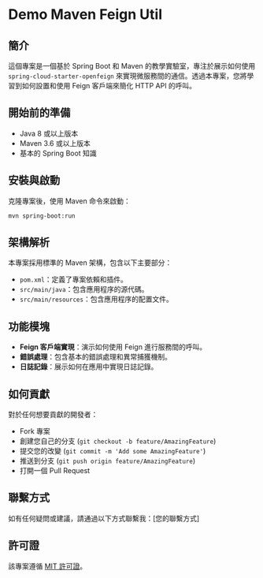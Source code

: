 # Demo Maven Feign Util

## 簡介
這個專案是一個基於 Spring Boot 和 Maven 的教學實驗室，專注於展示如何使用 `spring-cloud-starter-openfeign` 來實現微服務間的通信。透過本專案，您將學習到如何設置和使用 Feign 客戶端來簡化 HTTP API 的呼叫。

## 開始前的準備
- Java 8 或以上版本
- Maven 3.6 或以上版本
- 基本的 Spring Boot 知識

## 安裝與啟動
克隆專案後，使用 Maven 命令來啟動：
```bash
mvn spring-boot:run
```

## 架構解析
本專案採用標準的 Maven 架構，包含以下主要部分：
- `pom.xml`：定義了專案依賴和插件。
- `src/main/java`：包含應用程序的源代碼。
- `src/main/resources`：包含應用程序的配置文件。

## 功能模塊
- **Feign 客戶端實現**：演示如何使用 Feign 進行服務間的呼叫。
- **錯誤處理**：包含基本的錯誤處理和異常捕獲機制。
- **日誌記錄**：展示如何在應用中實現日誌記錄。

## 如何貢獻
對於任何想要貢獻的開發者：
- Fork 專案
- 創建您自己的分支 (`git checkout -b feature/AmazingFeature`)
- 提交您的改變 (`git commit -m 'Add some AmazingFeature'`)
- 推送到分支 (`git push origin feature/AmazingFeature`)
- 打開一個 Pull Request

## 聯繫方式
如有任何疑問或建議，請通過以下方式聯繫我：[您的聯繫方式]

## 許可證
該專案遵循 [MIT 許可證](LICENSE)。